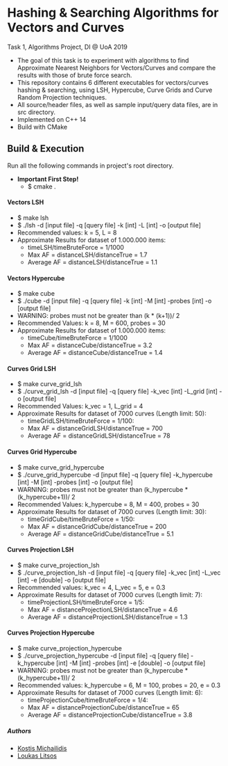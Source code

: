# Hashing & Searching Algorithms for Vectors and Curves
Task 1, Algorithms Project, DI @ UoA 2019

* The goal of this task is to experiment with algorithms to find Approximate Nearest Neighbors for Vectors/Curves and compare the results with those of brute force search.
* This repository contains 6 different executables for vectors/curves hashing & searching, using LSH, Hypercube, Curve Grids and Curve Random Projection techniques.
* All source/header files, as well as sample input/query data files, are in src directory.
* Implemented on C++ 14
* Build with CMake

## Build & Execution
Run all the following commands in project's root directory.
* **Important First Step!**
    * $ cmake .

#### Vectors LSH
* $ make lsh
* $ ./lsh -d [input file] -q [query file] -k [int] -L [int] -ο [output file]
* Recommended values: k = 5, L = 8
* Approximate Results for dataset of 1.000.000 items: 
    * timeLSH/timeBruteForce = 1/1000
    * Max AF = distanceLSH/distanceTrue = 1.7
    * Average AF = distanceLSH/distanceTrue = 1.1
    
#### Vectors Hypercube
* $ make cube
* $ ./cube -d [input file] -q [query file] -k [int] -M [int] -probes [int] -o [output file]
* WARNING: probes must not be greater than (k * (k+1))/ 2
* Recommended Values: k = 8, M = 600, probes = 30
* Approximate Results for dataset of 1.000.000 items:
    * timeCube/timeBruteForce = 1/1000 
    * Max AF = distanceCube/distanceTrue = 3.2
    * Average AF = distanceCube/distanceTrue = 1.4

#### Curves Grid LSH
* $ make curve_grid_lsh
* $ ./curve_grid_lsh -d [input file] -q [query file] -k_vec [int] -L_grid [int] -o [output file]
* Recommended Values: k_vec = 1, L_grid = 4
* Approximate Results for dataset of 7000 curves (Length limit: 50):
    * timeGridLSH/timeBruteForce = 1/100:
    * Max AF = distanceGridLSH/distanceTrue = 700
    * Average AF = distanceGridLSH/distanceTrue = 78

#### Curves Grid Hypercube    
* $ make curve_grid_hypercube
* $ ./curve_grid_hypercube -d [input file] -q [query file] -k_hypercube [int] -M [int] -probes [int] -o [output file]
* WARNING: probes must not be greater than (k_hypercube * (k_hypercube+1))/ 2
* Recommended Values: k_hypercube = 8, M = 400, probes = 30
* Approximate Results for dataset of 7000 curves (Length limit: 30):
    * timeGridCube/timeBruteForce = 1/50:
    * Max AF = distanceGridCube/distanceTrue = 200
    * Average AF = distanceGridCube/distanceTrue = 5.1
    
#### Curves Projection LSH
* $ make curve_projection_lsh
* $ ./curve_projection_lsh -d [input file] -q [query file] -k_vec [int] -L_vec [int] -e [double] -ο [output file]
* Recommended values: k_vec = 4, L_vec = 5, e = 0.3
* Approximate Results for dataset of 7000 curves (Length limit: 7):
    * timeProjectionLSH/timeBruteForce = 1/5:
    * Max AF = distanceProjectionLSH/distanceTrue = 4.6
    * Average AF = distanceProjectionLSH/distanceTrue = 1.3

#### Curves Projection Hypercube
* $ make curve_projection_hypercube
* $ ./curve_projection_hypercube -d [input file] -q [query file] -k_hypercube [int] -M [int] -probes [int] -e [double] -ο [output file]
* WARNING: probes must not be greater than (k_hypercube * (k_hypercube+1))/ 2
* Recommended values: k_hypercube = 6, M = 100, probes = 20, e = 0.3
* Approximate Results for dataset of 7000 curves (Length limit: 6):
    * timeProjectionCube/timeBruteForce = 1/4:
    * Max AF = distanceProjectionCube/distanceTrue = 65
    * Average AF = distanceProjectionCube/distanceTrue = 3.8

##### Authors
* [Kostis Michailidis](https://github.com/kostismich7)
* [Loukas Litsos](https://github.com/lkslts64)